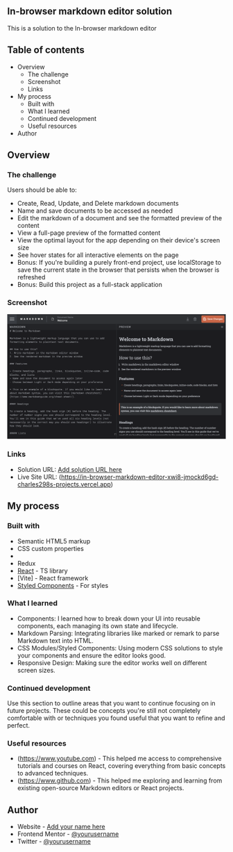 ## In-browser markdown editor solution

This is a solution to the In-browser markdown editor 

## Table of contents

- Overview
  - The challenge
  - Screenshot
  - Links
- My process
  - Built with
  - What I learned
  - Continued development
  - Useful resources
- Author


## Overview

### The challenge

Users should be able to:

- Create, Read, Update, and Delete markdown documents
- Name and save documents to be accessed as needed
- Edit the markdown of a document and see the formatted preview of the content
- View a full-page preview of the formatted content
- View the optimal layout for the app depending on their device's screen size
- See hover states for all interactive elements on the page
- Bonus: If you're building a purely front-end project, use localStorage to save the current state in the browser that persists when the browser is refreshed
- Bonus: Build this project as a full-stack application

### Screenshot

![](./ScreenShot1.png)


### Links

- Solution URL: [Add solution URL here](https://your-solution-url.com)
- Live Site URL: (https://in-browser-markdown-editor-xwi8-jmockd6gd-charles298s-projects.vercel.app)

## My process

### Built with

- Semantic HTML5 markup
- CSS custom properties
- 
- Redux
- [React](https://reactjs.org/) - TS library
-  [Vite] - React framework
- [Styled Components](https://styled-components.com/) - For styles


### What I learned

- Components: I learned how to break down your UI into reusable components, each managing its own state and lifecycle.
- Markdown Parsing: Integrating libraries like marked or remark to parse Markdown text into HTML.
- CSS Modules/Styled Components: Using modern CSS solutions to style your components and ensure the editor looks good.
- Responsive Design: Making sure the editor works well on different screen sizes.


### Continued development

Use this section to outline areas that you want to continue focusing on in future projects. These could be concepts you're still not completely comfortable with or techniques you found useful that you want to refine and perfect.


### Useful resources

- (https://www.youtube.com) - This helped me access to comprehensive tutorials and courses on React, covering everything from basic concepts to advanced techniques.
- (https://www.github.com) - This helped me exploring and learning from existing open-source Markdown editors or React projects.



## Author

- Website - [Add your name here](https://www.your-site.com)
- Frontend Mentor - [@yourusername](https://www.frontendmentor.io/profile/yourusername)
- Twitter - [@yourusername](https://www.twitter.com/yourusername)




